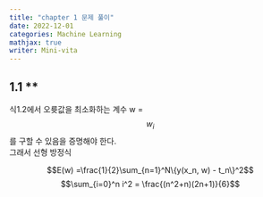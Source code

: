 ```yaml
---
title: "chapter 1 문제 풀이"
date: 2022-12-01
categories: Machine Learning
mathjax: true
writer: Mini-vita
---
```




## 1.1 **

식1.2에서 오륫값을 최소화하는 계수 w = $${w_i}$$를 구할 수 있음을 증명해야 한다.  
그래서 선형 방정식

$$E(w) =\frac{1}{2}\sum_{n=1}^N\{y(x_n, w) - t_n\}^2$$
$$\sum_{i=0}^n i^2 = \frac{(n^2+n)(2n+1)}{6}$$

